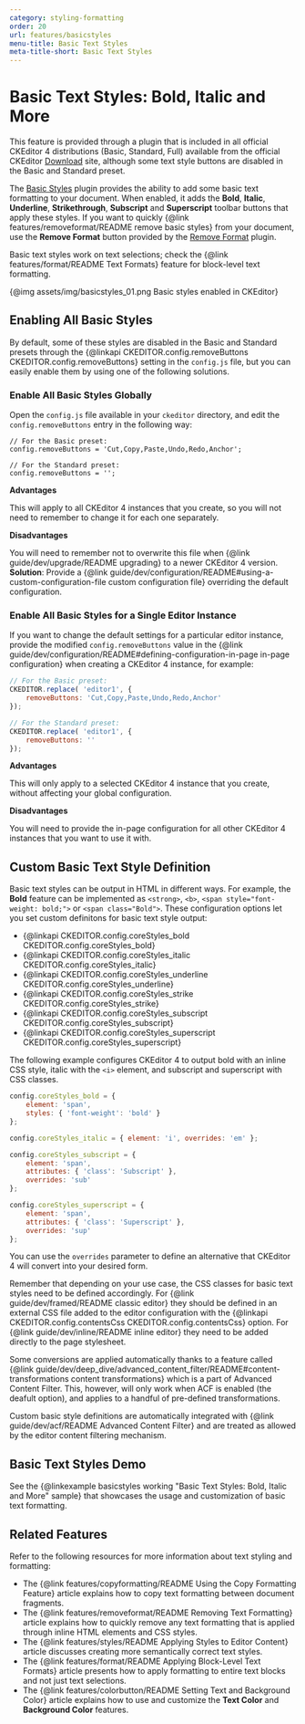 ```yaml
---
category: styling-formatting
order: 20
url: features/basicstyles
menu-title: Basic Text Styles
meta-title-short: Basic Text Styles
---
```

<!--
Copyright (c) 2003-2021, CKSource - Frederico Knabben. All rights reserved.
For licensing, see LICENSE.md.
-->

# Basic Text Styles: Bold, Italic and More

<info-box info="">
 This feature is provided through a plugin that is included in all official CKEditor 4 distributions (Basic, Standard, Full) available from the official CKEditor <a href="https://ckeditor.com/ckeditor-4/download/">Download</a> site, although some text style buttons are disabled in the Basic and Standard preset.
</info-box>

The [Basic Styles](https://ckeditor.com/cke4/addon/basicstyles) plugin provides the ability to add some basic text formatting to your document. When enabled, it adds the **Bold**, **Italic**, **Underline**, **Strikethrough**, **Subscript** and **Superscript** toolbar buttons that apply these styles. If you want to quickly {@link features/removeformat/README remove basic styles} from your document, use the **Remove Format** button provided by the [Remove Format](https://ckeditor.com/cke4/addon/removeformat) plugin.


Basic text styles work on text selections; check the {@link features/format/README Text Formats} feature for block-level text formatting.

{@img assets/img/basicstyles_01.png Basic styles enabled in CKEditor}

## Enabling All Basic Styles

By default, some of these styles are disabled in the Basic and Standard presets through the {@linkapi CKEDITOR.config.removeButtons CKEDITOR.config.removeButtons} setting in the `config.js` file, but you can easily enable them by using one of the following solutions.

### Enable All Basic Styles Globally

Open the `config.js` file available in your `ckeditor` directory, and edit the `config.removeButtons` entry in the following way:

	// For the Basic preset:
	config.removeButtons = 'Cut,Copy,Paste,Undo,Redo,Anchor';

	// For the Standard preset:
	config.removeButtons = '';

**Advantages**

This will apply to all CKEditor 4 instances that you create, so you will not need to remember to change it for each one separately.

**Disadvantages**

You will need to remember not to overwrite this file when {@link guide/dev/upgrade/README upgrading} to a newer CKEditor 4 version. **Solution**: Provide a {@link guide/dev/configuration/README#using-a-custom-configuration-file custom configuration file} overriding the default configuration.

### Enable All Basic Styles for a Single Editor Instance

If you want to change the default settings for a particular editor instance, provide the modified `config.removeButtons` value in the {@link guide/dev/configuration/README#defining-configuration-in-page in-page configuration} when creating a CKEditor 4 instance, for example:

``` js
// For the Basic preset:
CKEDITOR.replace( 'editor1', {
    removeButtons: 'Cut,Copy,Paste,Undo,Redo,Anchor'
});

// For the Standard preset:
CKEDITOR.replace( 'editor1', {
    removeButtons: ''
});
```

**Advantages**

This will only apply to a selected CKEditor 4 instance that you create, without affecting your global configuration.

**Disadvantages**

You will need to provide the in-page configuration for all other CKEditor 4 instances that you want to use it with.

## Custom Basic Text Style Definition

Basic text styles can be output in HTML in different ways. For example, the **Bold** feature can be implemented as `<strong>`, `<b>`, `<span style="font-weight: bold;">` or `<span class="Bold">`. These configuration options let you set custom definitons for basic text style output:

* {@linkapi CKEDITOR.config.coreStyles_bold CKEDITOR.config.coreStyles_bold}
* {@linkapi CKEDITOR.config.coreStyles_italic CKEDITOR.config.coreStyles_italic}
* {@linkapi CKEDITOR.config.coreStyles_underline CKEDITOR.config.coreStyles_underline}
* {@linkapi CKEDITOR.config.coreStyles_strike CKEDITOR.config.coreStyles_strike}
* {@linkapi CKEDITOR.config.coreStyles_subscript CKEDITOR.config.coreStyles_subscript}
* {@linkapi CKEDITOR.config.coreStyles_superscript CKEDITOR.config.coreStyles_superscript}

The following example configures CKEditor 4 to output bold with an inline CSS style, italic with the `<i>` element, and subscript and superscript with CSS classes.

``` js
config.coreStyles_bold = {
    element: 'span',
    styles: { 'font-weight': 'bold' }
};

config.coreStyles_italic = { element: 'i', overrides: 'em' };

config.coreStyles_subscript = {
    element: 'span',
    attributes: { 'class': 'Subscript' },
    overrides: 'sub'
};

config.coreStyles_superscript = {
    element: 'span',
    attributes: { 'class': 'Superscript' },
    overrides: 'sup'
};
```

You can use the `overrides` parameter to define an alternative that CKEditor 4 will convert into your desired form.

Remember that depending on your use case, the CSS classes for basic text styles need to be defined accordingly. For {@link guide/dev/framed/README classic editor} they should be defined in an external CSS file added to the editor configuration with the {@linkapi CKEDITOR.config.contentsCss CKEDITOR.config.contentsCss} option. For {@link guide/dev/inline/README inline editor} they need to be added directly to the page stylesheet.

<info-box hint="">
 <p>
 	Some conversions are applied automatically thanks to a feature called {@link guide/dev/deep_dive/advanced_content_filter/README#content-transformations content transformations} which is a part of Advanced Content Filter. This, however, will only work when ACF
 is enabled (the deafult option), and applies to a handful of pre-defined transformations.
 </p>
 <p>
 	Custom basic style definitions are automatically integrated with {@link guide/dev/acf/README Advanced Content Filter} and are treated as allowed by the editor content filtering mechanism.
 </p>
</info-box>

## Basic Text Styles Demo

See the {@linkexample basicstyles working "Basic Text Styles: Bold, Italic and More" sample} that showcases the usage and customization of basic text formatting.

## Related Features

Refer to the following resources for more information about text styling and formatting:

* The {@link features/copyformatting/README Using the Copy Formatting Feature} article explains how to copy text formatting between document fragments.
* The {@link features/removeformat/README Removing Text Formatting} article explains how to quickly remove any text formatting that is applied through inline HTML elements and CSS styles.
* The {@link features/styles/README Applying Styles to Editor Content} article discusses creating more semantically correct text styles.
* The {@link features/format/README Applying Block-Level Text Formats} article presents how to apply formatting to entire text blocks and not just text selections.
* The {@link features/colorbutton/README Setting Text and Background Color} article explains how to use and customize the **Text Color** and **Background Color** features.
